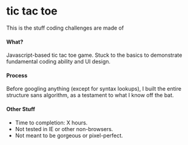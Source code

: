 tic tac toe
=========

This is the stuff coding challenges are made of

#### What?
Javascript-based tic tac toe game. Stuck to the basics to demonstrate fundamental coding ability and UI design.

#### Process
Before googling anything (except for syntax lookups), I built the entire structure sans algorithm, as a testament to what I know off the bat.

#### Other Stuff
- Time to completion: X hours.
- Not tested in IE or other non-browsers. 
- Not meant to be gorgeous or pixel-perfect.
